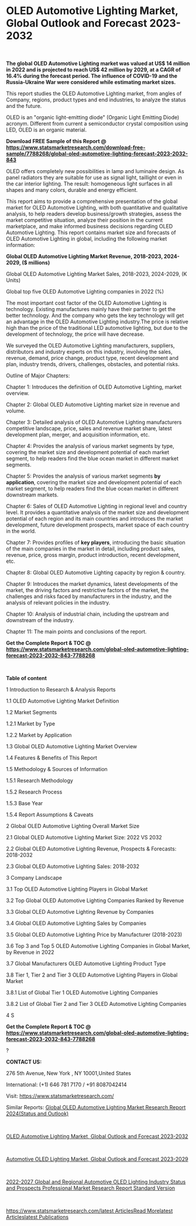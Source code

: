 <h1>OLED Automotive Lighting Market, Global Outlook and Forecast 2023-2032</h1><br/><p><strong>The global OLED Automotive Lighting market was valued at US$ 14 million in 2022 and is projected to reach US$ 42 million by 2029, at a <strong>CAGR</strong> of 16.4% during the forecast period. The influence of COVID-19 and the Russia-Ukraine War were considered while estimating market sizes.</strong></p>
 
 
 
 <p>This report studies the OLED Automotive Lighting market, from angles of Company, regions, product types and end industries, to analyze the status and the future.</p>
 
 
 
 <p>OLED is an "organic light-emitting diode" (Organic Light Emitting Diode) acronym. Different from current a semiconductor crystal composition using LED, OLED is an organic material.</p>
 
 
 
 <p><strong>Download FREE Sample of this Report @ <a href="https://www.statsmarketresearch.com/download-free-sample/7788268/global-oled-automotive-lighting-forecast-2023-2032-843">https://www.statsmarketresearch.com/download-free-sample/7788268/global-oled-automotive-lighting-forecast-2023-2032-843</a></strong></p>
 
 
 
 <p>OLED offers completely new possibilities in lamp and luminaire design. As panel radiators they are suitable for use as signal light, taillight or even in the car interior lighting. The result: homogeneous light surfaces in all shapes and many colors, durable and energy efficient.</p>
 
 
 
 <p>This report aims to provide a comprehensive presentation of the global market for OLED Automotive Lighting, with both quantitative and qualitative analysis, to help readers develop business/growth strategies, assess the market competitive situation, analyze their position in the current marketplace, and make informed business decisions regarding OLED Automotive Lighting. This report contains market size and forecasts of OLED Automotive Lighting in global, including the following market information:</p>
 
 
 
 <p><strong>Global OLED Automotive Lighting Market Revenue, 2018-2023, 2024-2029, ($ millions)</strong></p>
 
 
 
 <p>Global OLED Automotive Lighting Market Sales, 2018-2023, 2024-2029, (K Units)</p>
 
 
 
 <p>Global top five OLED Automotive Lighting companies in 2022 (%)</p>
 
 
 
 <p>The most important cost factor of the OLED Automotive Lighting is technology. Existing manufactures mainly have their partner to get the better technology. And the company who gets the key technology will get an advantage in the OLED Automotive Lighting industry.The price is relative high than the price of the traditional LED automotive lighting, but due to the development of technology, the price will have decrease.</p>
 
 
 
 <p>We surveyed the OLED Automotive Lighting manufacturers, suppliers, distributors and industry experts on this industry, involving the sales, revenue, demand, price change, product type, recent development and plan, industry trends, drivers, challenges, obstacles, and potential risks.</p>
 
 
 
 <p>Outline of Major Chapters:</p>
 
 
 
 <p>Chapter 1: Introduces the definition of OLED Automotive Lighting, market overview.</p>
 
 
 
 <p>Chapter 2: Global OLED Automotive Lighting market size in revenue and volume.</p>
 
 
 
 <p>Chapter 3: Detailed analysis of OLED Automotive Lighting manufacturers competitive landscape, price, sales and revenue market share, latest development plan, merger, and acquisition information, etc.</p>
 
 
 
 <p>Chapter 4: Provides the analysis of various market segments by type, covering the market size and development potential of each market segment, to help readers find the blue ocean market in different market segments.</p>
 
 
 
 <p>Chapter 5: Provides the analysis of various market segments <strong>by application</strong>, covering the market size and development potential of each market segment, to help readers find the blue ocean market in different downstream markets.</p>
 
 
 
 <p>Chapter 6: Sales of OLED Automotive Lighting in regional level and country level. It provides a quantitative analysis of the market size and development potential of each region and its main countries and introduces the market development, future development prospects, market space of each country in the world.</p>
 
 
 
 <p>Chapter 7: Provides profiles of <strong>key players</strong>, introducing the basic situation of the main companies in the market in detail, including product sales, revenue, price, gross margin, product introduction, recent development, etc.</p>
 
 
 
 <p>Chapter 8: Global OLED Automotive Lighting capacity by region & country.</p>
 
 
 
 <p>Chapter 9: Introduces the market dynamics, latest developments of the market, the driving factors and restrictive factors of the market, the challenges and risks faced by manufacturers in the industry, and the analysis of relevant policies in the industry.</p>
 
 
 
 <p>Chapter 10: Analysis of industrial chain, including the upstream and downstream of the industry.</p>
 
 
 
 <p>Chapter 11: The main points and conclusions of the report.</p>
 
 
 
 <div><b>Get the Complete Report & TOC @ <a href="https://www.statsmarketresearch.com/global-oled-automotive-lighting-forecast-2023-2032-843-7788268">https://www.statsmarketresearch.com/global-oled-automotive-lighting-forecast-2023-2032-843-7788268</a></b></div>
 
 
 
 <p><br />
 
 <b>Table of content</b></p>
 
 
 
 <p>1 Introduction to Research & Analysis Reports<br />
 
 1.1 OLED Automotive Lighting Market Definition<br />
 
 1.2 Market Segments<br />
 
 1.2.1 Market by Type<br />
 
 1.2.2 Market by Application<br />
 
 1.3 Global OLED Automotive Lighting Market Overview<br />
 
 1.4 Features & Benefits of This Report<br />
 
 1.5 Methodology & Sources of Information<br />
 
 1.5.1 Research Methodology<br />
 
 1.5.2 Research Process<br />
 
 1.5.3 Base Year<br />
 
 1.5.4 Report Assumptions & Caveats<br />
 
 2 Global OLED Automotive Lighting Overall Market Size<br />
 
 2.1 Global OLED Automotive Lighting Market Size: 2022 VS 2032<br />
 
 2.2 Global OLED Automotive Lighting Revenue, Prospects & Forecasts: 2018-2032<br />
 
 2.3 Global OLED Automotive Lighting Sales: 2018-2032<br />
 
 3 Company Landscape<br />
 
 3.1 Top OLED Automotive Lighting Players in Global Market<br />
 
 3.2 Top Global OLED Automotive Lighting Companies Ranked by Revenue<br />
 
 3.3 Global OLED Automotive Lighting Revenue by Companies<br />
 
 3.4 Global OLED Automotive Lighting Sales by Companies<br />
 
 3.5 Global OLED Automotive Lighting Price by Manufacturer (2018-2023)<br />
 
 3.6 Top 3 and Top 5 OLED Automotive Lighting Companies in Global Market, by Revenue in 2022<br />
 
 3.7 Global Manufacturers OLED Automotive Lighting Product Type<br />
 
 3.8 Tier 1, Tier 2 and Tier 3 OLED Automotive Lighting Players in Global Market<br />
 
 3.8.1 List of Global Tier 1 OLED Automotive Lighting Companies<br />
 
 3.8.2 List of Global Tier 2 and Tier 3 OLED Automotive Lighting Companies<br />
 
 4 S</p>
 
 
 
 <div><b>Get the Complete Report & TOC @ <a href="https://www.statsmarketresearch.com/global-oled-automotive-lighting-forecast-2023-2032-843-7788268">https://www.statsmarketresearch.com/global-oled-automotive-lighting-forecast-2023-2032-843-7788268</a></b></div>
 
 
 
 <p>? </p>
 
 
 
 <p><b>CONTACT US:</b><br />
 
 276 5th Avenue, New York , NY 10001,United States<br />
 
 International: (+1) 646 781 7170 / +91 8087042414<br />
 
 Visit: <a href="https://www.statsmarketresearch.com/">https://www.statsmarketresearch.com/</a><br />
 
 Similar Reports: <a href="https://www.statsmarketresearch.com/global-oled-automotive-lighting-forecast-2023-2032-843-7788268">Global OLED Automotive Lighting Market Research Report 2024(Status and Outlook)</a><br />
 
 <br />
 
 <a href="https://www.statsmarketresearch.com/global-oled-automotive-lighting-forecast-2023-2032-843-7788268">OLED Automotive Lighting Market, Global Outlook and Forecast 2023-2032</a><br />
 
 <br />
 
 <a href="https://www.statsmarketresearch.com/global-oled-automotive-lighting-forecast-2023-2032-843-7788268">Automotive OLED Lighting Market, Global Outlook and Forecast 2023-2029</a><br />
 
 <br />
 
 <a href="https://www.statsmarketresearch.com/global-oled-automotive-lighting-forecast-2023-2032-843-7788268">2022-2027 Global and Regional Automotive OLED Lighting Industry Status and Prospects Professional Market Research Report Standard Version</a><br />
 
 <br />
 
 <a href="https://gyeongbokgung.com">https://www.statsmarketresearch.com/</a><a href="https://hallyeomaritime.com">latest Articles</a><a href="https://jingwansa.com">Read More</a><a href="https://nguoiviet.jp/">latest Articles</a><a href="https://www.intelmarketresearch.com/">latest Publications</a></p>